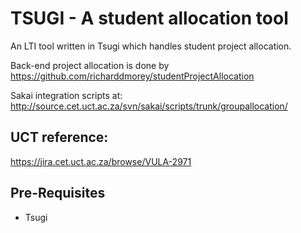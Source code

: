 TSUGI - A student allocation tool
=============================================================

An LTI tool written in Tsugi which handles student project allocation.

Back-end project allocation is done by
https://github.com/richarddmorey/studentProjectAllocation

Sakai integration scripts at:
http://source.cet.uct.ac.za/svn/sakai/scripts/trunk/groupallocation/

UCT reference:
--------------
https://jira.cet.uct.ac.za/browse/VULA-2971

Pre-Requisites
--------------

* Tsugi

